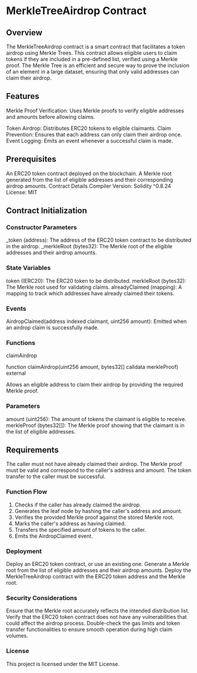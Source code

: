 # MerkleTreeAirdrop Contract

## Overview
The MerkleTreeAirdrop contract is a smart contract that facilitates a token airdrop using Merkle Trees. This contract allows eligible users to claim tokens if they are included in a pre-defined list, verified using a Merkle proof. The Merkle Tree is an efficient and secure way to prove the inclusion of an element in a large dataset, ensuring that only valid addresses can claim their airdrop.

## Features
Merkle Proof Verification: Uses Merkle proofs to verify eligible addresses and amounts before allowing claims.

Token Airdrop: Distributes ERC20 tokens to eligible claimants.
Claim Prevention: Ensures that each address can only claim their airdrop once.
Event Logging: Emits an event whenever a successful claim is made.

## Prerequisites
An ERC20 token contract deployed on the blockchain.
A Merkle root generated from the list of eligible addresses and their corresponding airdrop amounts.
Contract Details
Compiler Version: Solidity ^0.8.24
License: MIT

## Contract Initialization

### Constructor Parameters
_token (address): The address of the ERC20 token contract to be distributed in the airdrop.
_merkleRoot (bytes32): The Merkle root of the eligible addresses and their airdrop amounts.

### State Variables
token (IERC20): The ERC20 token to be distributed.
merkleRoot (bytes32): The Merkle root used for validating claims.
alreadyClaimed (mapping): A mapping to track which addresses have already claimed their tokens.

### Events
AirdropClaimed(address indexed claimant, uint256 amount): Emitted when an airdrop claim is successfully made.

### Functions
claimAirdrop

function claimAirdrop(uint256 amount, bytes32[] calldata merkleProof) external

Allows an eligible address to claim their airdrop by providing the required Merkle proof.

### Parameters
amount (uint256): The amount of tokens the claimant is eligible to receive.
merkleProof (bytes32[]): The Merkle proof showing that the claimant is in the list of eligible addresses.


## Requirements
The caller must not have already claimed their airdrop.
The Merkle proof must be valid and correspond to the caller's address and amount.
The token transfer to the caller must be successful.

### Function Flow
1. Checks if the caller has already claimed the airdrop.
2. Generates the leaf node by hashing the caller's address and amount.
3. Verifies the provided Merkle proof against the stored Merkle root.
4. Marks the caller's address as having claimed.
5. Transfers the specified amount of tokens to the caller.
6. Emits the AirdropClaimed event.

### Deployment
Deploy an ERC20 token contract, or use an existing one.
Generate a Merkle root from the list of eligible addresses and their airdrop amounts.
Deploy the MerkleTreeAirdrop contract with the ERC20 token address and the Merkle root.

### Security Considerations
Ensure that the Merkle root accurately reflects the intended distribution list.
Verify that the ERC20 token contract does not have any vulnerabilities that could affect the airdrop process.
Double-check the gas limits and token transfer functionalities to ensure smooth operation during high claim volumes.


### License
This project is licensed under the MIT License.

